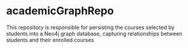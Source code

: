 # academicGraphRepo
This repository is responsible for persisting the courses selected by students into a Neo4j graph database, capturing relationships between students and their enrolled courses
